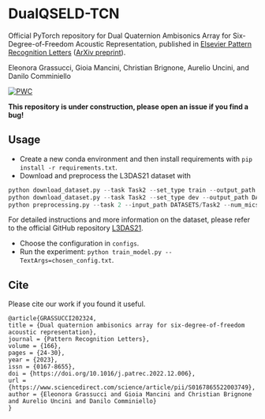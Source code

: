 # DualQSELD-TCN
Official PyTorch repository for Dual Quaternion Ambisonics Array for Six-Degree-of-Freedom Acoustic Representation, published in 
[Elsevier Pattern Recognition Letters](https://www.sciencedirect.com/science/article/pii/S0167865522003749) ([ArXiv preprint](https://arxiv.org/pdf/2204.01851.pdf)).

Eleonora Grassucci, Gioia Mancini, Christian Brignone, Aurelio Uncini, and Danilo Comminiello

[![PWC](https://img.shields.io/endpoint.svg?url=https://paperswithcode.com/badge/dual-quaternion-ambisonics-array-for-six/sound-event-localization-and-detection-on)](https://paperswithcode.com/sota/sound-event-localization-and-detection-on?p=dual-quaternion-ambisonics-array-for-six)


**This repository is under construction, please open an issue if you find a bug!**

## Usage

* Create a new conda environment and then install requirements with `pip install -r requirements.txt`.
* Download and preprocess the L3DAS21 dataset with
```python
python download_dataset.py --task Task2 --set_type train --output_path DATASETS/Task2
python download_dataset.py --task Task2 --set_type dev --output_path DATASETS/Task2
python preprocessing.py --task 2 --input_path DATASETS/Task2 --num_mics 2 --frame_len 100
```
For detailed instructions and more information on the dataset, please refer to the official GitHub repository [L3DAS21](https://github.com/l3das/L3DAS21).

* Choose the configuration in `configs`.
* Run the experiment: `python train_model.py --TextArgs=chosen_config.txt`.


## Cite
Please cite our work if you found it useful.

```
@article{GRASSUCCI202324,
title = {Dual quaternion ambisonics array for six-degree-of-freedom acoustic representation},
journal = {Pattern Recognition Letters},
volume = {166},
pages = {24-30},
year = {2023},
issn = {0167-8655},
doi = {https://doi.org/10.1016/j.patrec.2022.12.006},
url = {https://www.sciencedirect.com/science/article/pii/S0167865522003749},
author = {Eleonora Grassucci and Gioia Mancini and Christian Brignone and Aurelio Uncini and Danilo Comminiello}
}
```
